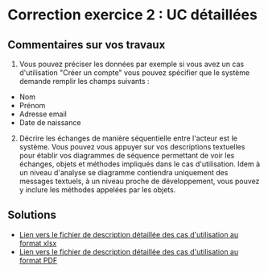 # Correction exercice 2 : UC détaillées

## Commentaires sur vos travaux

1. Vous pouvez préciser les données par exemple si vous avez un cas d'utilisation "Créer un compte" vous pouvez spécifier que le système demande remplir les champs suivants :
- Nom
- Prénom
- Adresse email
- Date de naissance

2. Décrire les échanges de manière séquentielle entre l'acteur est le système.
Vous pouvez vous appuyer sur vos descriptions textuelles pour établir vos diagrammes de séquence permettant de voir les échanges, objets et méthodes impliqués dans le cas d'utilisation. Idem à un niveau d'analyse se diagramme contiendra uniquement des messages textuels, à un niveau proche de développement, vous pouvez y inclure les méthodes appelées par les objets.

## Solutions

- [Lien vers le fichier de description détaillée des cas d'utilisation au format xlsx](./excel/exercice2.xlsx)
- [Lien vers le fichier de description détaillée des cas d'utilisation au format PDF](./pdf/uc_details.pdf)